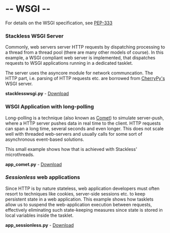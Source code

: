 # -- WSGI -- #

For details on the WSGI specification, see [PEP-333](http://www.python.org/dev/peps/pep-0333/)

### Stackless WSGI Server ###

Commonly, web servers server HTTP requests by dispatching processing to a thread from a thread pool (there are many other models of course). In this example, a WSGI compliant web server is implemented, that dispatches requests to WSGI applications running in a dedicated tasklet.

The server uses the asyncore module for network communcation. The HTTP part, i.e. parsing of HTTP requests etc. are borrowed from [CherryPy's](http://www.cherrypy.org/) WSGI server.

**stacklesswsgi.py** - [Download](http://stacklessexamples.googlecode.com/svn/trunk/examples/networking/wsgi/stacklesswsgi.py)

### WSGI Application with long-polling ###

Long-polling is a technique (also known as [Comet](http://en.wikipedia.org/wiki/Comet_%28programming%29)) to simulate server-push, where a HTTP server pushes data in real time to the client. HTTP requests can span a long time, several seconds and even longer. This does not scale well with threaded web-servers and usually calls for some sort of asynchronous event-based solutions.

This small example shows how that is achieved with Stackless' microthreads.

**app\_comet.py** - [Download](http://stacklessexamples.googlecode.com/svn/trunk/examples/networking/wsgi/app_comet.py)

### _Sessionless_ web applications ###

Since HTTP is by nature stateless, web application developers must often resort to techniques like cookies, server-side sessions etc. to keep persistent state in a web application. This example shows how tasklets allow us to suspend the web-application execution between requests, effectively eliminating such state-keeping measures since state is stored in local variables inside the tasklet.

**app\_sessionless.py** - [Download](http://stacklessexamples.googlecode.com/svn/trunk/examples/networking/wsgi/app_sessionless.py)